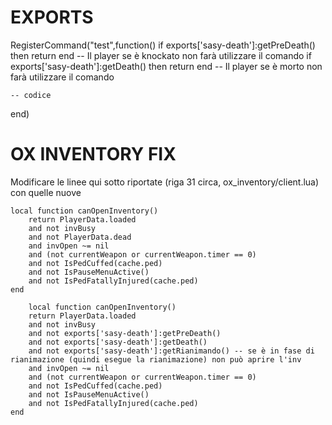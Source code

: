 # EXPORTS
RegisterCommand("test",function()
    if exports['sasy-death']:getPreDeath() then return end -- Il player se è knockato non farà utilizzare il comando
    if exports['sasy-death']:getDeath() then return end -- Il player se è morto non farà utilizzare il comando

    -- codice
end)

# OX INVENTORY FIX
Modificare le linee qui sotto riportate (riga 31 circa, ox_inventory/client.lua) con quelle nuove

``` OLD LINES
local function canOpenInventory()
	return PlayerData.loaded
	and not invBusy
	and not PlayerData.dead
	and invOpen ~= nil
	and (not currentWeapon or currentWeapon.timer == 0)
	and not IsPedCuffed(cache.ped)
	and not IsPauseMenuActive()
	and not IsPedFatallyInjured(cache.ped)
end
```

``` NEW LINES
    local function canOpenInventory()
    return PlayerData.loaded
    and not invBusy
    and not exports['sasy-death']:getPreDeath()
    and not exports['sasy-death']:getDeath()
	and not exports['sasy-death']:getRianimando() -- se è in fase di rianimazione (quindi esegue la rianimazione) non può aprire l'inv
    and invOpen ~= nil
    and (not currentWeapon or currentWeapon.timer == 0)
    and not IsPedCuffed(cache.ped)
    and not IsPauseMenuActive()
    and not IsPedFatallyInjured(cache.ped)
end
```